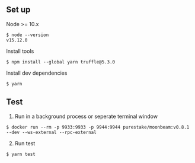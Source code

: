 ## Set up
Node >= 10.x
```
$ node --version
v15.12.0
```
Install tools
```
$ npm install --global yarn truffle@5.3.0
```
Install dev dependencies
```
$ yarn
```

## Test
1. Run in a background process or seperate terminal window
```
$ docker run --rm -p 9933:9933 -p 9944:9944 purestake/moonbeam:v0.8.1 --dev --ws-external --rpc-external
```
2. Run test
```
$ yarn test
```
